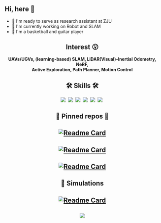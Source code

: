 ## Hi, here 👋
- 🔭 I'm ready to serve as research assistant at ZJU
- 🌱 I'm currently working on Robot and SLAM
- 🏅 I'm a basketball and guitar player
###

<div align="center">

## Interest 😮
**UAVs/UGVs, (learning-based) SLAM, LiDAR(Visual)-Inertial Odometry, NeRF, <br>
Active Exploration, Path Planner, Motion Control**


## 🛠 Skills 🛠
<p align="center">
  <img src="https://img.shields.io/badge/ROS-22314E?style=flat-square&logo=ROS&logoColor=white"/></a>&nbsp 
  <img src="https://img.shields.io/badge/Python-3766AB?style=flat-square&logo=Python&logoColor=white"/></a>&nbsp 
  <img src="https://img.shields.io/badge/C++-00599C?style=flat-square&logo=C%2B%2B&logoColor=white"/></a>&nbsp 
  <img src="https://img.shields.io/badge/C-A8B9CC?style=flat-square&logo=C&logoColor=white"/></a>&nbsp 
  <img src="https://img.shields.io/badge/MATLAB-FF452F?style=flat-square&logo=Mathworks&logoColor=white"/></a>&nbsp 
  <img src="https://img.shields.io/badge/markdown-000000?style=flat-square&logo=Markdown&logoColor=white"/></a>&nbsp 
</p>

## 📌 Pinned repos 📌
## [![Readme Card](https://github-readme-stats-sigma-five.vercel.app/api/pin/?username=Yixin-F&repo=UAV-Navigation-Using-Visual-SLAM&theme=chartreuse-dark)](https://github.com/Yixin-F/UAV-Navigation-Using-Visual-SLAM)
## [![Readme Card](https://github-readme-stats-sigma-five.vercel.app/api/pin/?username=Yixin-F&repo=MD-LVIO&theme=chartreuse-dark)](https://github.com/Yixin-F/MD-LVIO)
## [![Readme Card](https://github-readme-stats-sigma-five.vercel.app/api/pin/?username=Yixin-F&repo=better_fastlio2&theme=chartreuse-dark)](https://github.com/Yixin-F/better_fastlio2)


## 🤖 Simulations
## [![Readme Card](https://github-readme-stats-sigma-five.vercel.app/api/pin/?username=engcang&repo=gazebo_maps&theme=chartreuse-dark)](https://github.com/engcang/gazebo_maps)

##
<img align="center" src="https://github-readme-stats.vercel.app/api?username=Yixin-F&show_icons=true&icon_color=CE1D2D&text_color=718096&bg_color=ffffff&hide_title=true" />

